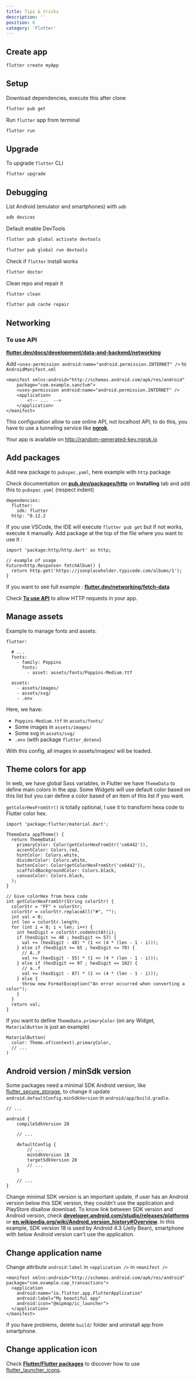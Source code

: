 ```yaml
---
title: Tips & tricks
description: ''
position: 6
category: 'Flutter'
---
```


## Create app

```bash
flutter create myApp
```

## Setup

Download dependencies, execute this after clone

```bash
flutter pub get
```

Run `flutter` app from terminal

```bash
flutter run
```

## Upgrade

To upgrade `flutter` CLI

```bash
flutter upgrade
```

## Debugging

List Android (emulator and smartphones) with `adb`

```bash
adb devices
```

Default enable DevTools

```bash
flutter pub global activate devtools
```

```bash
flutter pub global run devtools
```

Check if `flutter` install works

```bash
flutter doctor
```

Clean repo and repair it

```bash
flutter clean
```

```bash
flutter pub cache repair
```

## Networking

### To use API

[**flutter.dev/docs/development/data-and-backend/networking**](https://flutter.dev/docs/development/data-and-backend/networking)

Add `<uses-permission android:name="android.permission.INTERNET" />` to `AndroidManifest.xml`

```xml[android/app/src/main/AndroidManifest.xml]
<manifest xmlns:android="http://schemas.android.com/apk/res/android"
    package="com.example.sanctum">
    <uses-permission android:name="android.permission.INTERNET" />
    <application>
        <!-- ...  -->
    </application>
</manifest>
```

This configuration allow to use online API, not localhost API, to do this, you have to use a tunneling service like [**ngrok**](/frameworks/flutter/localhost-api).

Your app is available on <http://random-generated-key.ngrok.io>

## Add packages

Add new package to `pubspec.yaml`, here example with `http` package

Check documentation on [**pub.dev/packages/http**](https://pub.dev/packages/http) on **Installing** tab and add this to `pubspec.yaml` (respect indent)

```yaml[pubspec.yaml]
dependencies:
  flutter:
    sdk: flutter
  http: ^0.12.2
```

If you use VSCode, the IDE will execute `flutter pub get` but if not works, execute it manually. Add package at the top of the file where you want to use it :

```dart[lib/main.dart]
import 'package:http/http.dart' as http;

// example of usage
Future<http.Response> fetchAlbum() {
  return http.get('https://jsonplaceholder.typicode.com/albums/1');
}
```

If you want to see full example : [**flutter.dev/networking/fetch-data**](https://flutter.dev/docs/cookbook/networking/fetch-data)

Check [**To use API**](#to-use-api) to allow HTTP requests in your app.

## Manage assets

Example to manage fonts and assets:

```yaml[pubspec.yaml]
flutter:

  # ...
  fonts:
    - family: Poppins
      fonts:
        - asset: assets/fonts/Poppins-Medium.ttf

  assets:
    - assets/images/
    - assets/svg/
    - .env
```

Here, we have:

- `Poppins-Medium.ttf` in `assets/fonts/`
- Some images in `assets/images/`
- Some svg in `assets/svg/`
- `.env` (with package `flutter_dotenv`)

With this config, all images in assets/images/ will be loaded.

## Theme colors for app

In web, we have global Sass variables, in Flutter we have `ThemeData` to define main colors in the app. Some Widgets will use default color based on this list but you can define a color based of an item of this list if you want.

<alert type="info" title="getColorHexFromStr">

`getColorHexFromStr()` is totally optional, I use it to transform hexa code to Flutter color hex.

</alert>

```dart[lib/theme/style.dart]
import 'package:flutter/material.dart';

ThemeData appTheme() {
  return ThemeData(
    primaryColor: Color(getColorHexFromStr('ce6442')),
    accentColor: Colors.red,
    hintColor: Colors.white,
    dividerColor: Colors.white,
    buttonColor: Color(getColorHexFromStr('ce6442')),
    scaffoldBackgroundColor: Colors.black,
    canvasColor: Colors.black,
  );
}

// Give colorHex from hexa code
int getColorHexFromStr(String colorStr) {
  colorStr = "FF" + colorStr;
  colorStr = colorStr.replaceAll("#", "");
  int val = 0;
  int len = colorStr.length;
  for (int i = 0; i < len; i++) {
    int hexDigit = colorStr.codeUnitAt(i);
    if (hexDigit >= 48 ; hexDigit <= 57) {
      val += (hexDigit - 48) * (1 << (4 * (len - 1 - i)));
    } else if (hexDigit >= 65 ; hexDigit <= 70) {
      // A..F
      val += (hexDigit - 55) * (1 << (4 * (len - 1 - i)));
    } else if (hexDigit >= 97 ; hexDigit <= 102) {
      // a..f
      val += (hexDigit - 87) * (1 << (4 * (len - 1 - i)));
    } else {
      throw new FormatException("An error occurred when converting a color");
    }
  }
  return val;
}
```

If you want to define `ThemeData.primaryColor` (on any Widget, `MaterialButton` is just an example)

```dart[lib/any_file.dart]
MaterialButton(
  color: Theme.of(context).primaryColor,
  // ...
)
```

## Android version / minSdk version

Some packages need a minimal SDK Android version, like [flutter_secure_storage](https://pub.dev/packages/flutter_secure_storage), to change it update `android.defaultConfig.minSdkVersion` in `android/app/build.gradle`.

```gradle[android/app/build.gradle]
// ...

android {
    compileSdkVersion 28

    // ...

    defaultConfig {
        // ...
        minSdkVersion 18
        targetSdkVersion 28
        // ...
    }

    // ...
}
```

Change minimal SDK version is an important update, if user has an Android version below this SDK version, they couldn't use the application and PlayStore disallow download. To know link between SDK version and Android version, check [**developer.android.com/studio/releases/platforms**](https://developer.android.com/studio/releases/platforms) or [**en.wikipedia.org/wiki/Android_version_history#Overview**](https://en.wikipedia.org/wiki/Android_version_history#Overview). In this example, SDK version 18 is used by Android 4.3 (Jelly Bean), smartphone with below Android version can't use the application.

## Change application name

Change attribute `android:label` in `<application />` in `<manifest />`

```xml[android/app/src/main/AndroidManifest.xml]
<manifest xmlns:android="http://schemas.android.com/apk/res/android" package="com.example.cap_transactions">
  <application
    android:name="io.flutter.app.FlutterApplication"
    android:label="My beautiful app"
    android:icon="@mipmap/ic_launcher">
  </application>
</manifest>
```

If you have problems, delete `build/` folder and uninstall app from smartphone.

## Change application icon

Check [**Flutter/Flutter packages**](/frameworks/flutter/packages#launcher-icons) to discover how to use [flutter_launcher_icons](https://pub.dev/packages/flutter_launcher_icons).
